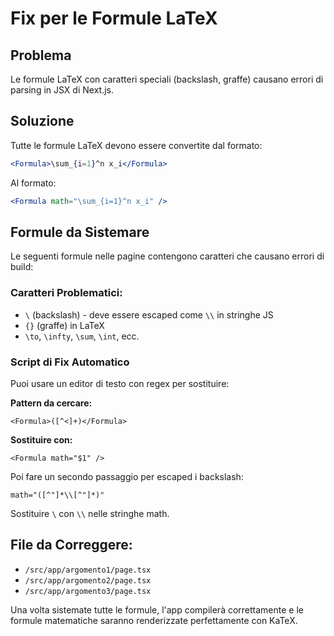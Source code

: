 # Fix per le Formule LaTeX

## Problema
Le formule LaTeX con caratteri speciali (backslash, graffe) causano errori di parsing in JSX di Next.js.

## Soluzione
Tutte le formule LaTeX devono essere convertite dal formato:
```jsx
<Formula>\sum_{i=1}^n x_i</Formula>
```

Al formato:
```jsx
<Formula math="\sum_{i=1}^n x_i" />
```

## Formule da Sistemare
Le seguenti formule nelle pagine contengono caratteri che causano errori di build:

### Caratteri Problematici:
- `\` (backslash) - deve essere escaped come `\\` in stringhe JS
- `{}` (graffe) in LaTeX
- `\to`, `\infty`, `\sum`, `\int`, ecc.

### Script di Fix Automatico
Puoi usare un editor di testo con regex per sostituire:

**Pattern da cercare:**
```
<Formula>([^<]+)</Formula>
```

**Sostituire con:**
```
<Formula math="$1" />
```

Poi fare un secondo passaggio per escaped i backslash:
```
math="([^"]*\\[^"]*)"
```
Sostituire `\` con `\\` nelle stringhe math.

## File da Correggere:
- `/src/app/argomento1/page.tsx`
- `/src/app/argomento2/page.tsx` 
- `/src/app/argomento3/page.tsx`

Una volta sistemate tutte le formule, l'app compilerà correttamente e le formule matematiche saranno renderizzate perfettamente con KaTeX.